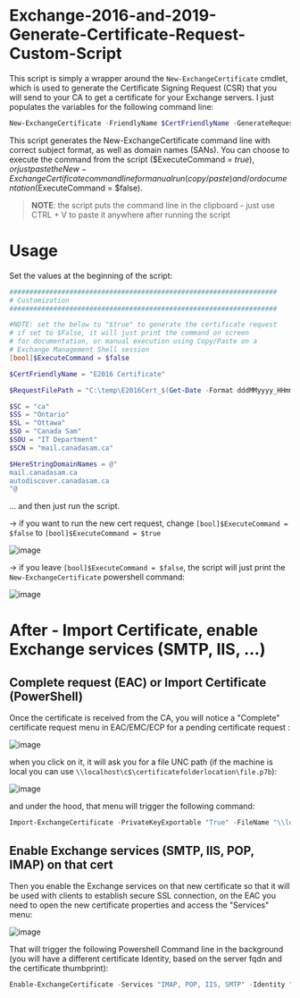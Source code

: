 # Exchange-2016-and-2019-Generate-Certificate-Request-Custom-Script

This script is simply a wrapper around the ```New-ExchangeCertificate``` cmdlet, which is used to generate the Certificate Signing Request (CSR) that you will send to your CA to get a certificate for your Exchange servers. I just populates the variables for the following command line:

```powershell
New-ExchangeCertificate -FriendlyName $CertFriendlyName -GenerateRequest -KeySize 2048 -SubjectName $SubjectName -DomainName $DomainNames -PrivateKeyExportable $true -RequestFile $RequestFilePath -ErrorAction Stop
```

This script generates the New-ExchangeCertificate command line with correct subject format, as well as domain names (SANs). You can choose to execute the command from the script ($ExecuteCommand = $true), or just paste the New-ExchangeCertificate command line for manual run (copy/paste) and/or documentation ($ExecuteCommand = $false).

> **NOTE**: the script puts the command line in the clipboard - just use CTRL + V to paste it anywhere after running the script

# Usage

Set the values at the beginning of the script:

```powershell
###################################################################
# Customization
###################################################################

#NOTE: set the below to "$true" to generate the certificate request
# if set to $False, it will just print the command on screen
# for documentation, or manual execution using Copy/Paste on a
# Exchange Management Shell session
[bool]$ExecuteCommand = $false

$CertFriendlyName = "E2016 Certificate"

$RequestFilePath = "C:\temp\E2016Cert_$(Get-Date -Format dddMMyyyy_HHmmss).req"

$SC = "ca"
$SS = "Ontario"
$SL = "Ottawa"
$SO = "Canada Sam"
$SOU = "IT Department"
$SCN = "mail.canadasam.ca"

$HereStringDomainNames = @"
mail.canadasam.ca
autodiscover.canadasam.ca
"@
```

... and then just run the script.

-> if you want to run the new cert request, change ```[bool]$ExecuteCommand = $false``` to ```[bool]$ExecuteCommand = $true```

![image](https://user-images.githubusercontent.com/33433229/126735538-c9704310-5f48-45a4-8fdf-908c482286ff.png)


-> if you leave ```[bool]$ExecuteCommand = $false```, the script will just print the ```New-ExchangeCertificate``` powershell command:

![image](https://user-images.githubusercontent.com/33433229/126735478-916b9b6d-868b-427a-bd44-d00af802fe3d.png)

# After - Import Certificate, enable Exchange services (SMTP, IIS, ...)

## Complete request (EAC) or Import Certificate (PowerShell)

Once the certificate is received from the CA, you will notice a "Complete" certificate request menu in EAC/EMC/ECP for a pending certificate request :

![image](https://user-images.githubusercontent.com/33433229/126807911-fbea32c2-dbee-4909-b8e9-16e39db684a7.png)

when you click on it, it will ask you for a file UNC path (if the machine is local you can use ```\\localhost\c$\certificatefolderlocation\file.p7b```):

![image](https://user-images.githubusercontent.com/33433229/126808007-bbadbcf7-624c-4880-a9e6-b047c7638501.png)

and under the hood, that menu will trigger the following command:

```powershell
Import-ExchangeCertificate -PrivateKeyExportable "True" -FileName "\\localhost\c$\certificates\Cert_File_Received_From_CA.p7b" -Server "Server.fqdn" 
```

## Enable Exchange services (SMTP, IIS, POP, IMAP) on that cert

Then you enable the Exchange services on that new certificate so that it will be used with clients to establish secure SSL connection, on the EAC you need to open the new certificate properties and access the "Services" menu:

![image](https://user-images.githubusercontent.com/33433229/126808165-ae691a1d-da88-49d7-a75e-f3d2549ef3fc.png)

That will trigger the following Powershell Command line in the background (you will have a different certificate Identity, based on the server fqdn and the certificate thumbprint):

```powershell
Enable-ExchangeCertificate -Services "IMAP, POP, IIS, SMTP" -Identity "Myserver.fqdn\17BE570EFE20836063EE1771C0D18482FBB03846" -Force "True" 
```
